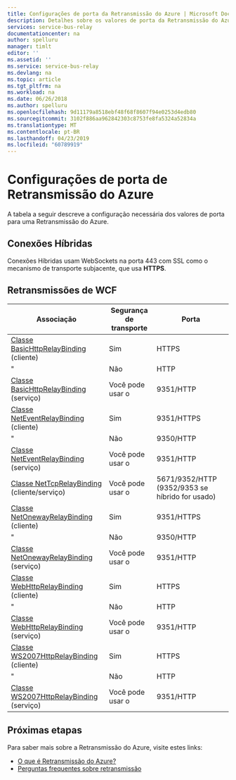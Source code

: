 ```yaml
---
title: Configurações de porta da Retransmissão do Azure | Microsoft Docs
description: Detalhes sobre os valores de porta da Retransmissão do Azure.
services: service-bus-relay
documentationcenter: na
author: spelluru
manager: timlt
editor: ''
ms.assetid: ''
ms.service: service-bus-relay
ms.devlang: na
ms.topic: article
ms.tgt_pltfrm: na
ms.workload: na
ms.date: 06/26/2018
ms.author: spelluru
ms.openlocfilehash: 9d11179a8518ebf48f68f8607f94e0253d4edb80
ms.sourcegitcommit: 3102f886aa962842303c8753fe8fa5324a52834a
ms.translationtype: MT
ms.contentlocale: pt-BR
ms.lasthandoff: 04/23/2019
ms.locfileid: "60789919"
---
```

# <a name="azure-relay-port-settings"></a>Configurações de porta de Retransmissão do Azure

A tabela a seguir descreve a configuração necessária dos valores de porta para uma Retransmissão do Azure.

## <a name="hybrid-connections"></a>Conexões Híbridas

Conexões Híbridas usam WebSockets na porta 443 com SSL como o mecanismo de transporte subjacente, que usa **HTTPS**. 

## <a name="wcf-relays"></a>Retransmissões de WCF
  
|Associação|Segurança de transporte|Porta|  
|-------------|------------------------|----------|  
|[Classe BasicHttpRelayBinding](/dotnet/api/microsoft.servicebus.basichttprelaybinding) (cliente)|Sim|HTTPS| 
|" |Não |HTTP|  
|[Classe BasicHttpRelayBinding](/dotnet/api/microsoft.servicebus.basichttprelaybinding) (serviço)|Você pode usar o|9351/HTTP|  
|[Classe NetEventRelayBinding](/dotnet/api/microsoft.servicebus.neteventrelaybinding) (cliente)|Sim|9351/HTTPS|  
|" |Não |9350/HTTP|  
|[Classe NetEventRelayBinding](/dotnet/api/microsoft.servicebus.neteventrelaybinding) (serviço)|Você pode usar o|9351/HTTP|  
|[Classe NetTcpRelayBinding](/dotnet/api/microsoft.servicebus.nettcprelaybinding) (cliente/serviço)|Você pode usar o|5671/9352/HTTP (9352/9353 se híbrido for usado)|  
|[Classe NetOnewayRelayBinding](/dotnet/api/microsoft.servicebus.netonewayrelaybinding) (cliente)|Sim|9351/HTTPS|  
|" |Não |9350/HTTP|  
|[Classe NetOnewayRelayBinding](/dotnet/api/microsoft.servicebus.netonewayrelaybinding) (serviço)|Você pode usar o|9351/HTTP|  
|[Classe WebHttpRelayBinding](/dotnet/api/microsoft.servicebus.webhttprelaybinding) (cliente)|Sim|HTTPS|  
|" |Não |HTTP|  
|[Classe WebHttpRelayBinding](/dotnet/api/microsoft.servicebus.webhttprelaybinding) (serviço)|Você pode usar o|9351/HTTP|  
|[Classe WS2007HttpRelayBinding](/dotnet/api/microsoft.servicebus.ws2007httprelaybinding) (cliente)|Sim|HTTPS|  
|" |Não |HTTP|  
|[Classe WS2007HttpRelayBinding](/dotnet/api/microsoft.servicebus.ws2007httprelaybinding) (serviço)|Você pode usar o|9351/HTTP|

## <a name="next-steps"></a>Próximas etapas
Para saber mais sobre a Retransmissão do Azure, visite estes links:
* [O que é Retransmissão do Azure?](relay-what-is-it.md)
* [Perguntas frequentes sobre retransmissão](relay-faq.md)